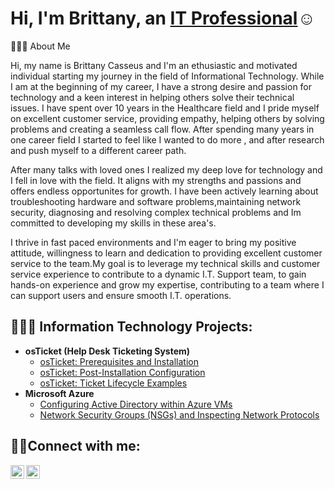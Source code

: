 
<h1>Hi, I'm Brittany, an <a href="https://linkedin.com/in/brittany-casseus">IT Professional</a>☺</h1>
👩🏾‍💻 About Me 


Hi, my name is Brittany Casseus and I'm an ethusiastic and motivated individual starting my journey in the field of Informational Technology. While I am at the beginning of my career, I have a strong desire and passion for technology and a keen interest in helping others solve their technical issues. I have spent over 10 years in the Healthcare field and I pride myself on excellent customer service, providing empathy, helping others by solving problems and creating a seamless call flow. 
	After spending many years in one career field I started to feel like I wanted to do more , and after research and push myself to a different career path. 

After many talks with loved ones I realized my deep love for technology and I fell in love with the field. It aligns with my strengths and passions and offers endless opportunites for growth. I have been actively learning about troubleshooting hardware and software problems,maintaining network security, diagnosing and resolving complex technical problems and Im committed to developing my skills in these area's.
	
 I thrive in fast paced environments and I'm eager to bring my positive attitude, willingness to learn and dedication to providing excellent customer service to the team.My goal is to leverage my technical skills and customer service experience to contribute to a dynamic I.T. Support team, to gain hands-on experience and grow my expertise, contributing to a team where I can support users and ensure smooth I.T. operations.

<h2>👩🏾‍💻 Information Technology Projects:</h2>

- <b>osTicket (Help Desk Ticketing System)</b>
  - [osTicket: Prerequisites and Installation](https://github.com/brittanycass/osticket-prereqs)
  - [osTicket: Post-Installation Configuration](https://github.com/brittanycass/post-install-config)
  - [osTicket: Ticket Lifecycle Examples](https://github.com/brittanycass/ticket-lifecycle)
- <b>Microsoft Azure</b>
  - [Configuring Active Directory within Azure VMs](https://github.com/brittanycass/configure-ad)
  - [Network Security Groups (NSGs) and Inspecting Network Protocols](https://github.com/brittanycass/azure-network-protocols)

<h2>🤳🏾Connect with me:</h2>

[<img align="left" alt="Josh | LinkedIn" width="22px" src="https://cdn.jsdelivr.net/npm/simple-icons@v3/icons/linkedin.svg" />][linkedin]
[<img align="left" alt="Josh | Instagram" width="22px" src="https://cdn.jsdelivr.net/npm/simple-icons@v3/icons/instagram.svg" />][instagram]


[instagram]: https://www.instagram.com/respectmymind01
[linkedin]: https://linkedin.com/in/brittany-casseus
